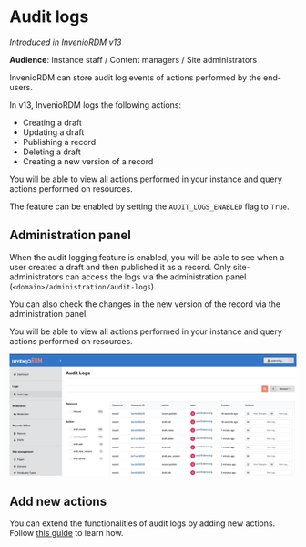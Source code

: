 # Audit logs

_Introduced in InvenioRDM v13_

**Audience**: Instance staff / Content managers / Site administrators

InvenioRDM can store audit log events of actions performed by the end-users.

In v13, InvenioRDM logs the following actions:

- Creating a draft
- Updating a draft
- Publishing a record
- Deleting a draft
- Creating a new version of a record

You will be able to view all actions performed in your instance and query actions performed on resources.

The feature can be enabled by setting the `AUDIT_LOGS_ENABLED` flag to `True`.

## Administration panel

When the audit logging feature is enabled, you will be able to see when a user created a draft and then published it as a record. Only site-administrators can access the logs via the administration panel (`<domain>/administration/audit-logs`).

You can also check the changes in the new version of the record via the administration panel.

You will be able to view all actions performed in your instance and query actions performed on resources.

![Administration Panel](./imgs/audit-logs.png)

## Add new actions

You can extend the functionalities of audit logs by adding new actions. Follow [this guide](../../maintenance/internals/audit-logs.md#how-to-add-new-actions) to learn how.
